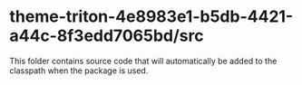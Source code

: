 # theme-triton-4e8983e1-b5db-4421-a44c-8f3edd7065bd/src

This folder contains source code that will automatically be added to the classpath when
the package is used.
